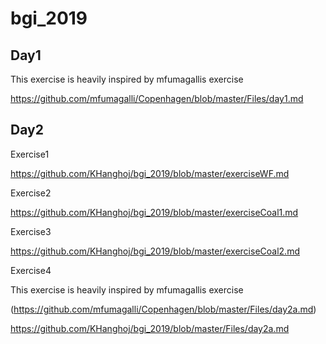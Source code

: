 # bgi_2019


## Day1

This exercise is heavily inspired by mfumagallis exercise

https://github.com/mfumagalli/Copenhagen/blob/master/Files/day1.md

## Day2
Exercise1

https://github.com/KHanghoj/bgi_2019/blob/master/exerciseWF.md

Exercise2

https://github.com/KHanghoj/bgi_2019/blob/master/exerciseCoal1.md

Exercise3

https://github.com/KHanghoj/bgi_2019/blob/master/exerciseCoal2.md

Exercise4

This exercise is heavily inspired by mfumagallis exercise

(https://github.com/mfumagalli/Copenhagen/blob/master/Files/day2a.md)

https://github.com/KHanghoj/bgi_2019/blob/master/Files/day2a.md
